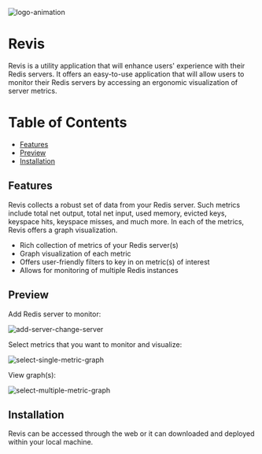![logo-animation](https://media.giphy.com/media/9AsFMJWZLpwgSLj8pb/giphy.gif)


# Revis

Revis is a utility application that will enhance users' experience with their Redis servers. It offers an easy-to-use application that will allow users to monitor their Redis servers by accessing an ergonomic visualization of server metrics.

# Table of Contents

- [Features](#features)
- [Preview](#preview)
- [Installation](#installation)

## Features

Revis collects a robust set of data from your Redis server. Such metrics include total net output, total net input, used memory, evicted keys, keyspace hits, keyspace misses, and much more. In each of the metrics, Revis offers a graph visualization.

- Rich collection of metrics of your Redis server(s)
- Graph visualization of each metric
- Offers user-friendly filters to key in on metric(s) of interest
- Allows for monitoring of multiple Redis instances

## Preview

Add Redis server to monitor:

![add-server-change-server](https://media.giphy.com/media/DvzEdD5g0BDAe3BzVA/giphy.gif)

Select metrics that you want to monitor and visualize:

![select-single-metric-graph](https://media.giphy.com/media/tv0x77LYCKiIpvtgga/giphy.gif)

View graph(s):

![select-multiple-metric-graph](https://media.giphy.com/media/rMClvNsLCwpZrtoXO5/giphy.gif)

## Installation

Revis can be accessed through the web or it can downloaded and deployed within your local machine.
